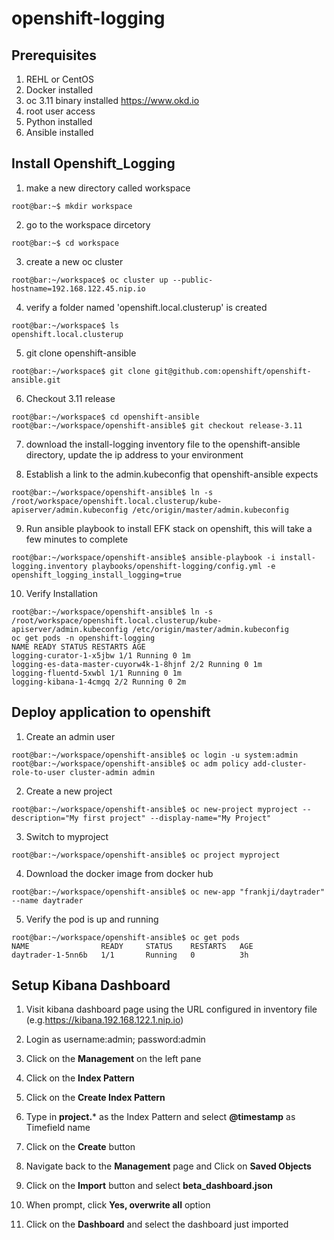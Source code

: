 # openshift-logging

## Prerequisites

1. REHL or CentOS
2. Docker installed
3. oc 3.11 binary installed https://www.okd.io
4. root user access
5. Python installed
6. Ansible installed

## Install Openshift_Logging

1. make a new directory called workspace
```console
root@bar:~$ mkdir workspace
```

2. go to the workspace dircetory
```console
root@bar:~$ cd workspace
```

3. create a new oc cluster
```console
root@bar:~/workspace$ oc cluster up --public-hostname=192.168.122.45.nip.io
```

4. verify a folder named 'openshift.local.clusterup' is created
```console
root@bar:~/workspace$ ls
openshift.local.clusterup
```

5. git clone openshift-ansible
```console
root@bar:~/workspace$ git clone git@github.com:openshift/openshift-ansible.git
```

6. Checkout 3.11 release
```console
root@bar:~/workspace$ cd openshift-ansible
root@bar:~/workspace/openshift-ansible$ git checkout release-3.11
```

7. download the install-logging inventory file to the openshift-ansible directory, update the ip address to your environment

8. Establish a link to the admin.kubeconfig that openshift-ansible expects
```console
root@bar:~/workspace/openshift-ansible$ ln -s /root/workspace/openshift.local.clusterup/kube-apiserver/admin.kubeconfig /etc/origin/master/admin.kubeconfig
```

9. Run ansible playbook to install EFK stack on openshift, this will take a few minutes to complete
```console
root@bar:~/workspace/openshift-ansible$ ansible-playbook -i install-logging.inventory playbooks/openshift-logging/config.yml -e openshift_logging_install_logging=true
```

10. Verify Installation
```console
root@bar:~/workspace/openshift-ansible$ ln -s /root/workspace/openshift.local.clusterup/kube-apiserver/admin.kubeconfig /etc/origin/master/admin.kubeconfig
oc get pods -n openshift-logging
NAME READY STATUS RESTARTS AGE
logging-curator-1-x5jbw 1/1 Running 0 1m
logging-es-data-master-cuyorw4k-1-8hjnf 2/2 Running 0 1m
logging-fluentd-5xwbl 1/1 Running 0 1m
logging-kibana-1-4cmgq 2/2 Running 0 2m
```

## Deploy application to openshift

1. Create an admin user
```console
root@bar:~/workspace/openshift-ansible$ oc login -u system:admin
root@bar:~/workspace/openshift-ansible$ oc adm policy add-cluster-role-to-user cluster-admin admin
```

2. Create a new project
```console
root@bar:~/workspace/openshift-ansible$ oc new-project myproject --description="My first project" --display-name="My Project"
```

3. Switch to myproject
```console
root@bar:~/workspace/openshift-ansible$ oc project myproject
```

4. Download the docker image from docker hub
```console
root@bar:~/workspace/openshift-ansible$ oc new-app "frankji/daytrader" --name daytrader
```

5. Verify the pod is up and running
```console
root@bar:~/workspace/openshift-ansible$ oc get pods
NAME                READY     STATUS    RESTARTS   AGE
daytrader-1-5nn6b   1/1       Running   0          3h
```

## Setup Kibana Dashboard

1. Visit kibana dashboard page using the URL configured in inventory file (e.g.https://kibana.192.168.122.1.nip.io)

2. Login as username:admin; password:admin

3. Click on the **Management** on the left pane

4. Click on the **Index Pattern**

5. Click on the **Create Index Pattern**

6. Type in **project.*** as the Index Pattern and select **@timestamp** as Timefield name

7. Click on the **Create** button

8. Navigate back to the **Management** page and Click on **Saved Objects**

9. Click on the **Import** button and select **beta_dashboard.json**

10. When prompt, click **Yes, overwrite all** option

11. Click on the **Dashboard** and select the dashboard just imported

